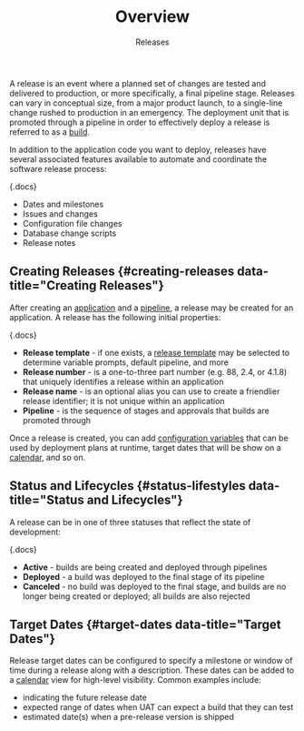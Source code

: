 ﻿---
title: Overview
subtitle: Releases
sequence: 100
keywords: buildmaster, releases, pipelines
show-headings-in-nav: true
---
A release is an event where a planned set of changes are tested and delivered to production, or more specifically, a final pipeline stage. Releases can vary in conceptual size, from a major product launch, to a single-line change rushed to production in an emergency. The deployment unit that is promoted through a pipeline in order to effectively deploy a release is referred to as a [build](/docs/buildmaster/builds/overview).

In addition to the application code you want to deploy, releases have several associated features available to automate and coordinate the software release process:

{.docs}
- Dates and milestones
- Issues and changes
- Configuration file changes
- Database change scripts
- Release notes

## Creating Releases {#creating-releases data-title="Creating Releases"}

After creating an [application](/docs/buildmaster/modeling-applications/applications) and a [pipeline](/docs/buildmaster/core-concepts/pipelines), a release may be created for an application. A release has the following initial properties:

{.docs}
- **Release template** - if one exists, a [release template](templates) may be selected to determine variable prompts, default pipeline, and more
- **Release number** - is a one-to-three part number (e.g. 88, 2.4, or 4.1.8) that uniquely identifies a release within an application
- **Release name** - is  an optional alias you can use to create a friendlier release identifier; it is not unique within an application
- **Pipeline** - is the sequence of stages and approvals that builds are promoted through

Once a release is created, you can add [configuration variables](/docs/buildmaster/administration/configuration-variables) that can be used by deployment plans at runtime, target dates that will be show on a [calendar](calendars), and so on.

## Status and Lifecycles {#status-lifestyles data-title="Status and Lifecycles"}

A release can be in one of three statuses that reflect the state of development:

{.docs}
- **Active** - builds are being created and deployed through pipelines
- **Deployed** - a build was deployed to the final stage of its pipeline
- **Canceled** - no build was deployed to the final stage, and builds are no longer being created or deployed; all builds are also rejected

## Target Dates {#target-dates data-title="Target Dates"}

Release target dates can be configured to specify a milestone or window of time during a release along with a description. These dates can be added to a [calendar](calendars) view for high-level visibility. Common examples include:

 - indicating the future release date
 - expected range of dates when UAT can expect a build that they can test
 - estimated date(s) when a pre-release version is shipped